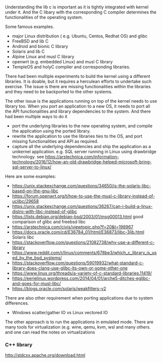 Understanding the lib c is important as it is tightly integrated with kernel under it. And the C libary with the corresponding C compiler determines the functionalities of the operating system.

Some famous examples.

* major Linux distribution ( e.g. Ubuntu, Centos, Redhat OS) and glibc
* FreeBSD and lib C
* Android and bionic C library
* Solaris and lib C
* Alpine Linux and musl C library
* openwrt (e.g. embedded Linux) and musl C library
* TempleOS and holyC compiler and corresponding libraries.


There had been multiple experiments to build the kernel using a different libraries.  It is doable, but it requires a herculean efforts to undertake such exercise.  The issue is there are missing functionalities within the libraries and they need to be backported to the other systems.

The other issue is the applications running on top of the kernel needs to use library too. When you port an application to a new OS, it needs to port all the API functionalities and library dependencies to the system. And there had been multiple ways to do it

* port the underlying libraries to the new operating system, and compile the application using the ported library.
* rewrite the application to use the libraries ties to the OS, and port  missing functionalities and API as required.
* capture all the underlying dependencies and ship the application as a unikernel application. e.g. SQL server running in Linux using drawbridge technology. see https://arstechnica.com/information-technology/2016/12/how-an-old-drawbridge-helped-microsoft-bring-sql-server-to-linux/

Here are some examples:

* https://unix.stackexchange.com/questions/34650/is-the-solaris-libc-based-on-the-gnu-libc
* https://forum.openwrt.org/t/how-to-use-the-musl-c-library-instead-of-uclibc/29658
* https://unix.stackexchange.com/questions/36267/can-i-build-a-linux-distro-with-libc-instead-of-glibc
* https://lists.debian.org/debian-bsd/2003/01/msg00013.html  good comparison of glibc and freebsd libc
* https://arstechnica.com/civis/viewtopic.php?f=20&t=198967
* https://docs.oracle.com/cd/E36784_01/html/E36873/libc-3lib.html Solaris libc
* https://stackoverflow.com/questions/21082738/why-use-a-different-c-library
* https://www.reddit.com/r/linux/comments/678be3/which_c_library_is_used_by_the_bsd_systems/
* https://stackoverflow.com/questions/59019932/what-standard-c-library-does-clang-use-glibc-its-own-or-some-other-one
* https://www.linux.org/threads/a-variety-of-c-standard-libraries.11419/
* https://eerielinux.wordpress.com/2014/04/01/arche5-ditches-eglibc-and-goes-for-musl-libc/
* https://blogs.oracle.com/solaris/weakfilters-v2

There are also other requirement when porting applications due to system differences.
* Windows scatter/gather IO vs Linux vectored IO


The other approach is to run the applications in emulated mode. There are many tools for virtualization (e.g. wine, qemu, kvm, wsl and many others.  and one can read the notes on virtualizations


### C++ library
http://stdcxx.apache.org/download.html
